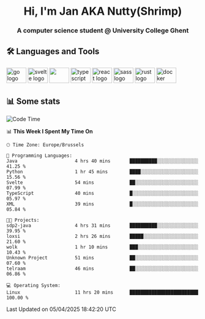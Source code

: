 <h1 align="center">Hi, I'm Jan AKA Nutty(Shrimp)</h1>
<h3 align="center">A computer science student @ University College Ghent</h3>

<h2 align="left">🛠️ Languages and Tools</h2>

###

<div align="left">
  <img src="https://cdn.jsdelivr.net/gh/devicons/devicon/icons/go/go-original.svg" height="40" width="52" alt="go logo"  />
  <img src="https://cdn.jsdelivr.net/gh/devicons/devicon@latest/icons/svelte/svelte-original.svg"  height="40" width="52" alt="svelte logo" />
  <img src="https://cdn.jsdelivr.net/gh/devicons/devicon@latest/icons/tailwindcss/tailwindcss-original.svg" height="40" width="52" />
  <img src="https://cdn.jsdelivr.net/gh/devicons/devicon/icons/typescript/typescript-original.svg" height="40" width="52" alt="typescript logo"  />
  <img src="https://cdn.jsdelivr.net/gh/devicons/devicon/icons/react/react-original.svg" height="40" width="52" alt="react logo"  />
  <img src="https://cdn.jsdelivr.net/gh/devicons/devicon/icons/sass/sass-original.svg" height="40" width="52" alt="sass logo"  />
  <img src="https://cdn.jsdelivr.net/gh/devicons/devicon@latest/icons/rust/rust-original.svg" height="40" width="52" alt="rust logo" />
  <img src="https://cdn.jsdelivr.net/gh/devicons/devicon/icons/docker/docker-original.svg" height="40" width="52" alt="docker logo"  />
</div>

<h2>📊 Some stats</h2>

<!--START_SECTION:waka-->
![Code Time](http://img.shields.io/badge/Code%20Time-5%2C799%20hrs%2045%20mins-blue)

📊 **This Week I Spent My Time On** 

```text
🕑︎ Time Zone: Europe/Brussels

💬 Programming Languages: 
Java                     4 hrs 40 mins       ██████████░░░░░░░░░░░░░░░   41.25 % 
Python                   1 hr 45 mins        ████░░░░░░░░░░░░░░░░░░░░░   15.56 % 
Svelte                   54 mins             ██░░░░░░░░░░░░░░░░░░░░░░░   07.99 % 
TypeScript               40 mins             █░░░░░░░░░░░░░░░░░░░░░░░░   05.97 % 
XML                      39 mins             █░░░░░░░░░░░░░░░░░░░░░░░░   05.84 % 

🐱‍💻 Projects: 
sdp2-java                4 hrs 31 mins       ██████████░░░░░░░░░░░░░░░   39.95 % 
loxsi                    2 hrs 26 mins       █████░░░░░░░░░░░░░░░░░░░░   21.60 % 
wolk                     1 hr 10 mins        ███░░░░░░░░░░░░░░░░░░░░░░   10.43 % 
Unknown Project          51 mins             ██░░░░░░░░░░░░░░░░░░░░░░░   07.60 % 
telraam                  46 mins             ██░░░░░░░░░░░░░░░░░░░░░░░   06.86 % 

💻 Operating System: 
Linux                    11 hrs 20 mins      █████████████████████████   100.00 % 
```


 Last Updated on 05/04/2025 18:42:20 UTC
<!--END_SECTION:waka-->

